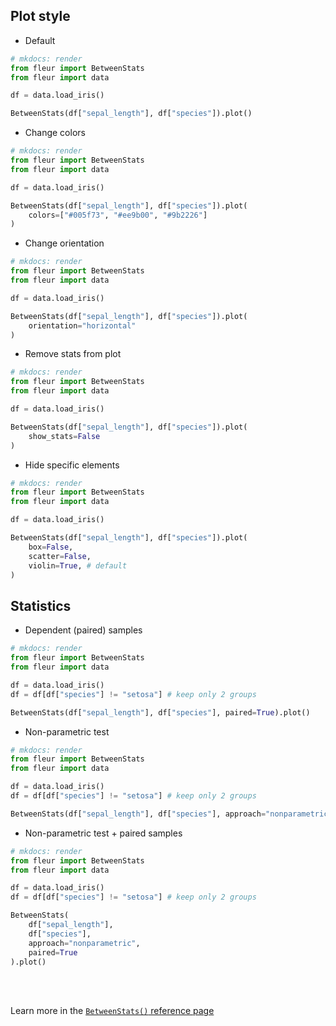 ## Plot style

- Default

```py
# mkdocs: render
from fleur import BetweenStats
from fleur import data

df = data.load_iris()

BetweenStats(df["sepal_length"], df["species"]).plot()
```

- Change colors

```py hl_lines="8"
# mkdocs: render
from fleur import BetweenStats
from fleur import data

df = data.load_iris()

BetweenStats(df["sepal_length"], df["species"]).plot(
    colors=["#005f73", "#ee9b00", "#9b2226"]
)
```

- Change orientation

```py hl_lines="8"
# mkdocs: render
from fleur import BetweenStats
from fleur import data

df = data.load_iris()

BetweenStats(df["sepal_length"], df["species"]).plot(
    orientation="horizontal"
)
```

- Remove stats from plot

```py hl_lines="8"
# mkdocs: render
from fleur import BetweenStats
from fleur import data

df = data.load_iris()

BetweenStats(df["sepal_length"], df["species"]).plot(
    show_stats=False
)
```

- Hide specific elements

```py hl_lines="8 9 10"
# mkdocs: render
from fleur import BetweenStats
from fleur import data

df = data.load_iris()

BetweenStats(df["sepal_length"], df["species"]).plot(
    box=False,
    scatter=False,
    violin=True, # default
)
```

## Statistics

- Dependent (paired) samples

```py
# mkdocs: render
from fleur import BetweenStats
from fleur import data

df = data.load_iris()
df = df[df["species"] != "setosa"] # keep only 2 groups

BetweenStats(df["sepal_length"], df["species"], paired=True).plot()
```

- Non-parametric test

```py
# mkdocs: render
from fleur import BetweenStats
from fleur import data

df = data.load_iris()
df = df[df["species"] != "setosa"] # keep only 2 groups

BetweenStats(df["sepal_length"], df["species"], approach="nonparametric").plot()
```

- Non-parametric test + paired samples

```py hl_lines="11 12"
# mkdocs: render
from fleur import BetweenStats
from fleur import data

df = data.load_iris()
df = df[df["species"] != "setosa"] # keep only 2 groups

BetweenStats(
    df["sepal_length"],
    df["species"],
    approach="nonparametric",
    paired=True
).plot()
```

<br><br>

Learn more in the [`BetweenStats()` reference page](../../reference/betweenstats)
